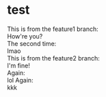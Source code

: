 # test
This is from the feature1 branch:</br>
How're you?</br>
The second time:</br>
lmao</br>
This is from the feature2 branch:</br>
I'm fine!</br>
Again:</br>
lol
Again:</br>
kkk

